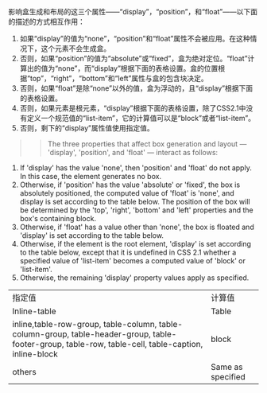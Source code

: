 影响盒生成和布局的这三个属性——“display”，“position”，和“float”——以下面的描述的方式相互作用：

1. 如果“display”的值为“none”，“position”和“float”属性不会被应用。在这种情况下，这个元素不会生成盒。
2. 否则，如果“position”的值为“absolute”或“fixed”，盒为绝对定位。“float”计算出的值为“none”，而“display”根据下面的表格设置。盒的位置根据“top”，“right”，“bottom”和“left”属性与盒的包含块决定。
3. 否则，如果“float”是除“none”以外的值，盒为浮动的，且“display”根据下面的表格设置。
4. 否则，如果元素是根元素，“display”根据下面的表格设置，除了CSS2.1中没有定义一个规范值的“list-item”，它的计算值可以是“block”或者“list-item”。
5. 否则，剩下的“display”属性值使用指定值。

>>The three properties that affect box generation and layout — 'display', 'position', and 'float' — interact as follows:

1. If 'display' has the value 'none', then 'position' and 'float' do not apply. In this case, the element generates no box.
2. Otherwise, if 'position' has the value 'absolute' or 'fixed', the box is absolutely positioned, the computed value of 'float' is 'none', and display is set according to the table below. The position of the box will be determined by the 'top', 'right', 'bottom' and 'left' properties and the box's containing block.
3. Otherwise, if 'float' has a value other than 'none', the box is floated and 'display' is set according to the table below.
4. Otherwise, if the element is the root element, 'display' is set according to the table below, except that it is undefined in CSS 2.1 whether a specified value of 'list-item' becomes a computed value of 'block' or 'list-item'.
5. Otherwise, the remaining 'display' property values apply as specified.

<table>
  <tr>
    <td>指定值</td>
    <td>计算值</td>
  </tr>
  <tr>
    <td>Inline-table</td>
    <td>Table</td>
  </tr>
  <tr>
    <td>inline,table-row-group, table-column, table-column-group, table-header-group, table-footer-group, table-row, table-cell, table-caption, inline-block</td>
    <td>block</td>
  </tr>
  <tr>
    <td>others</td>
    <td>Same as specified</td>
  </tr>
</table>